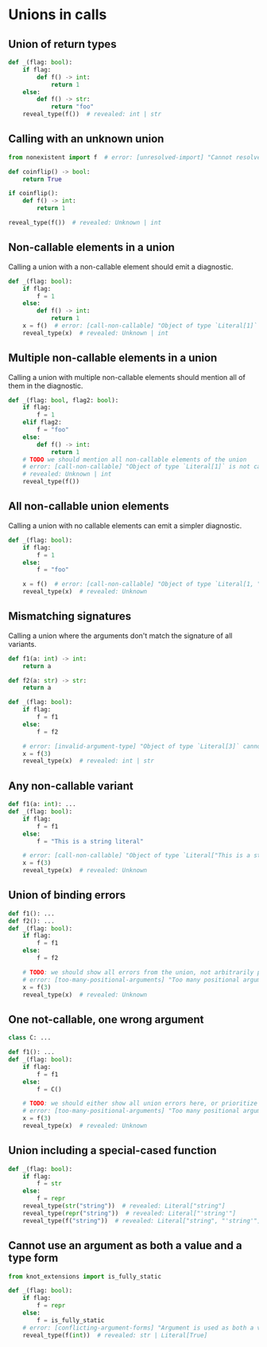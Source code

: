 # Unions in calls

## Union of return types

```py
def _(flag: bool):
    if flag:
        def f() -> int:
            return 1
    else:
        def f() -> str:
            return "foo"
    reveal_type(f())  # revealed: int | str
```

## Calling with an unknown union

```py
from nonexistent import f  # error: [unresolved-import] "Cannot resolve import `nonexistent`"

def coinflip() -> bool:
    return True

if coinflip():
    def f() -> int:
        return 1

reveal_type(f())  # revealed: Unknown | int
```

## Non-callable elements in a union

Calling a union with a non-callable element should emit a diagnostic.

```py
def _(flag: bool):
    if flag:
        f = 1
    else:
        def f() -> int:
            return 1
    x = f()  # error: [call-non-callable] "Object of type `Literal[1]` is not callable"
    reveal_type(x)  # revealed: Unknown | int
```

## Multiple non-callable elements in a union

Calling a union with multiple non-callable elements should mention all of them in the diagnostic.

```py
def _(flag: bool, flag2: bool):
    if flag:
        f = 1
    elif flag2:
        f = "foo"
    else:
        def f() -> int:
            return 1
    # TODO we should mention all non-callable elements of the union
    # error: [call-non-callable] "Object of type `Literal[1]` is not callable"
    # revealed: Unknown | int
    reveal_type(f())
```

## All non-callable union elements

Calling a union with no callable elements can emit a simpler diagnostic.

```py
def _(flag: bool):
    if flag:
        f = 1
    else:
        f = "foo"

    x = f()  # error: [call-non-callable] "Object of type `Literal[1, "foo"]` is not callable"
    reveal_type(x)  # revealed: Unknown
```

## Mismatching signatures

Calling a union where the arguments don't match the signature of all variants.

```py
def f1(a: int) -> int:
    return a

def f2(a: str) -> str:
    return a

def _(flag: bool):
    if flag:
        f = f1
    else:
        f = f2

    # error: [invalid-argument-type] "Object of type `Literal[3]` cannot be assigned to parameter 1 (`a`) of function `f2`; expected type `str`"
    x = f(3)
    reveal_type(x)  # revealed: int | str
```

## Any non-callable variant

```py
def f1(a: int): ...
def _(flag: bool):
    if flag:
        f = f1
    else:
        f = "This is a string literal"

    # error: [call-non-callable] "Object of type `Literal["This is a string literal"]` is not callable"
    x = f(3)
    reveal_type(x)  # revealed: Unknown
```

## Union of binding errors

```py
def f1(): ...
def f2(): ...
def _(flag: bool):
    if flag:
        f = f1
    else:
        f = f2

    # TODO: we should show all errors from the union, not arbitrarily pick one union element
    # error: [too-many-positional-arguments] "Too many positional arguments to function `f1`: expected 0, got 1"
    x = f(3)
    reveal_type(x)  # revealed: Unknown
```

## One not-callable, one wrong argument

```py
class C: ...

def f1(): ...
def _(flag: bool):
    if flag:
        f = f1
    else:
        f = C()

    # TODO: we should either show all union errors here, or prioritize the not-callable error
    # error: [too-many-positional-arguments] "Too many positional arguments to function `f1`: expected 0, got 1"
    x = f(3)
    reveal_type(x)  # revealed: Unknown
```

## Union including a special-cased function

```py
def _(flag: bool):
    if flag:
        f = str
    else:
        f = repr
    reveal_type(str("string"))  # revealed: Literal["string"]
    reveal_type(repr("string"))  # revealed: Literal["'string'"]
    reveal_type(f("string"))  # revealed: Literal["string", "'string'"]
```

## Cannot use an argument as both a value and a type form

```py
from knot_extensions import is_fully_static

def _(flag: bool):
    if flag:
        f = repr
    else:
        f = is_fully_static
    # error: [conflicting-argument-forms] "Argument is used as both a value and a type form in call"
    reveal_type(f(int))  # revealed: str | Literal[True]
```
